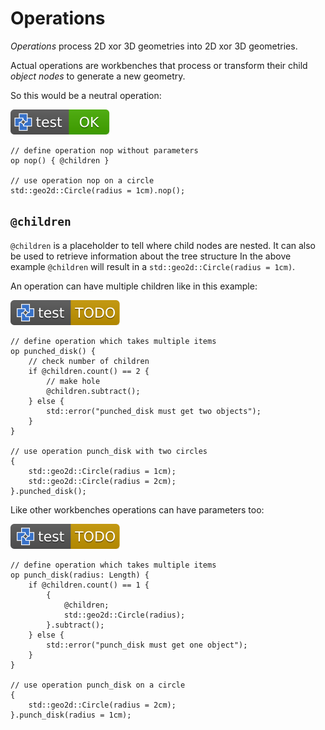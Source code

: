 # Operations

*Operations* process 2D xor 3D geometries into 2D xor 3D geometries.

Actual operations are workbenches that process or transform their child *object
nodes* to generate a new geometry.

So this would be a neutral operation:

[![test](.test/op_example.svg)](.test/op_example.log)

```µcad,op_example
// define operation nop without parameters
op nop() { @children }

// use operation nop on a circle
std::geo2d::Circle(radius = 1cm).nop();
```

## `@children`

`@children` is a placeholder to tell where child nodes are nested.
It can also be used to retrieve information about the tree structure
In the above example `@children` will result in a `std::geo2d::Circle(radius = 1cm)`.

An operation can have multiple children like in this example:

[![test](.test/children.svg)](.test/children.log)

```µcad,children#todo
// define operation which takes multiple items
op punched_disk() { 
    // check number of children
    if @children.count() == 2 {
        // make hole
        @children.subtract(); 
    } else {
        std::error("punched_disk must get two objects");
    }
}

// use operation punch_disk with two circles
{
    std::geo2d::Circle(radius = 1cm);
    std::geo2d::Circle(radius = 2cm);
}.punched_disk();
```

Like other workbenches operations can have parameters too:

[![test](.test/parameters.svg)](.test/parameters.log)

```µcad,parameters#todo
// define operation which takes multiple items
op punch_disk(radius: Length) {
    if @children.count() == 1 {
        { 
            @children;
            std::geo2d::Circle(radius);
        }.subtract();
    } else {
        std::error("punch_disk must get one object");
    }
}

// use operation punch_disk on a circle
{
    std::geo2d::Circle(radius = 2cm);
}.punch_disk(radius = 1cm);
```
